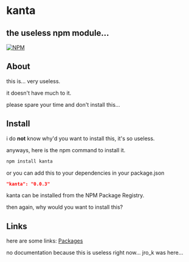 # kanta
## the useless npm module...


[![NPM](https://nodei.co/npm/kanta.png?downloads=true&downloadRank=true&stars=true)](https://nodei.co/npm/kanta/)
                                                                               



## About
this is... very useless.

it doesn't have much to it.

please spare your time and don't install this...

## Install

i do **not** know why'd you want to install this, it's so useless.

anyways, here is the npm command to install it.

```sh
npm install kanta
```
or you can add this to your dependencies in your package.json

```json
"kanta": "0.0.3"
```


kanta can be installed from the NPM Package Registry.

then again, why would you want to install this?


## Links
here are some links:
[Packages](https://github.com/unifiton/kanta/packages)


no documentation because this is useless right now...
jro_k was here...